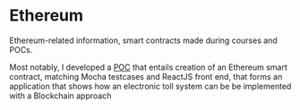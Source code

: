 # Ethereum
Ethereum-related information, smart contracts made during courses and POCs.

Most notably, I developed a [POC](https://github.com/evowilliamson/ethereum/blob/master/smart-contracts/electronic-toll-system/README.md) that entails creation of an Ethereum smart contract, matching Mocha testcases and ReactJS front end, that forms an application that shows how an electronic toll system can be be implemented with a Blockchain approach


<!--stackedit_data:
eyJoaXN0b3J5IjpbMTI3NDE1MDA4Ml19
-->